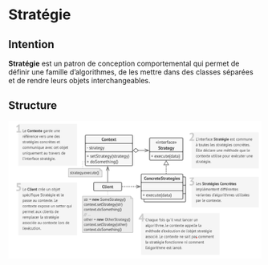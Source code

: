 # Stratégie

## Intention

**Stratégie** est un patron de conception comportemental qui permet de définir une famille d’algorithmes, de les mettre
dans des classes séparées et de rendre leurs objets interchangeables.

## Structure

![Graph](Graph.png)